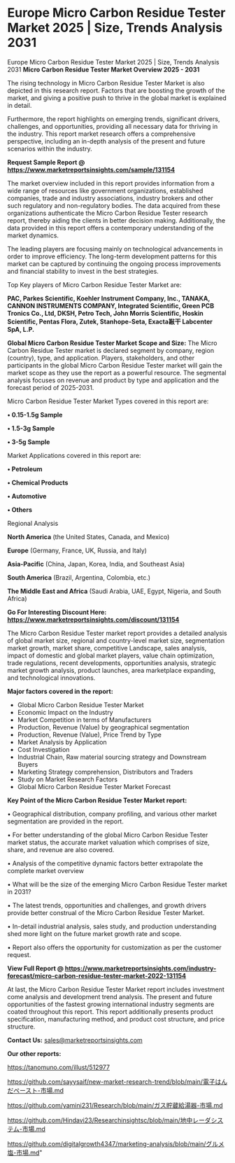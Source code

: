 # Europe Micro Carbon Residue Tester Market 2025 | Size, Trends Analysis 2031
 Europe Micro Carbon Residue Tester Market 2025 | Size, Trends Analysis 2031
<Strong> Micro Carbon Residue Tester Market Overview 2025 - 2031</strong>

The rising technology in Micro Carbon Residue Tester Market is also depicted in this research report. Factors that are boosting the growth of the market, and giving a positive push to thrive in the global market is explained in detail.

Furthermore, the report highlights on emerging trends, significant drivers, challenges, and opportunities, providing all necessary data for thriving in the industry. This report market research offers a comprehensive perspective, including an in-depth analysis of the present and future scenarios within the industry.

<strong>Request Sample Report @ <a href=https://www.marketreportsinsights.com/sample/131154>https://www.marketreportsinsights.com/sample/131154</a></strong>

The market overview included in this report provides information from a wide range of resources like government organizations, established companies, trade and industry associations, industry brokers and other such regulatory and non-regulatory bodies. The data acquired from these organizations authenticate the Micro Carbon Residue Tester research report, thereby aiding the clients in better decision making. Additionally, the data provided in this report offers a contemporary understanding of the market dynamics.

The leading players are focusing mainly on technological advancements in order to improve efficiency. The long-term development patterns for this market can be captured by continuing the ongoing process improvements and financial stability to invest in the best strategies.

Top Key players of Micro Carbon Residue Tester Market are:

<strong>PAC, Parkes Scientific, Koehler Instrument Company, Inc., TANAKA, CANNON INSTRUMENTS COMPANY, Integrated Scientific, Green PCB Tronics Co., Ltd, DKSH, Petro Tech, John Morris Scientific, Hoskin Scientific, Pentas Flora, Zutek, Stanhope-Seta, Exacta㪛干 Labcenter SpA, L.P.</strong>

<strong><b>Global Micro Carbon Residue Tester Market Scope and Size:</b></strong>
The Micro Carbon Residue Tester market is declared segment by company, region (country), type, and application. Players, stakeholders, and other participants in the global Micro Carbon Residue Tester market will gain the market scope as they use the report as a powerful resource. The segmental analysis focuses on revenue and product by type and application and the forecast period of 2025-2031.

Micro Carbon Residue Tester Market Types covered in this report are:

<strong>• 0.15-1.5g Sample

• 1.5-3g Sample

• 3-5g Sample</strong>

Market Applications covered in this report are:

<strong>• Petroleum

• Chemical Products

• Automotive

• Others</strong> 

Regional Analysis

<strong>North America</strong> (the United States, Canada, and Mexico)

<strong>Europe</strong> (Germany, France, UK, Russia, and Italy)

<strong>Asia-Pacific</strong> (China, Japan, Korea, India, and Southeast Asia)

<strong>South America</strong> (Brazil, Argentina, Colombia, etc.)

<strong>The Middle East and Africa</strong> (Saudi Arabia, UAE, Egypt, Nigeria, and South Africa)

<strong>Go For Interesting Discount Here: <a href=https://www.marketreportsinsights.com/discount/131154>https://www.marketreportsinsights.com/discount/131154</a></strong>

The Micro Carbon Residue Tester market report provides a detailed analysis of global market size, regional and country-level market size, segmentation market growth, market share, competitive Landscape, sales analysis, impact of domestic and global market players, value chain optimization, trade regulations, recent developments, opportunities analysis, strategic market growth analysis, product launches, area marketplace expanding, and technological innovations.

<strong><b>Major factors covered in the report:</b></strong>
<ul>
  <li>Global Micro Carbon Residue Tester Market </li>
  <li>Economic Impact on the Industry</li>
  <li>Market Competition in terms of Manufacturers</li>
  <li>Production, Revenue (Value) by geographical segmentation</li>
  <li>Production, Revenue (Value), Price Trend by Type</li>
  <li>Market Analysis by Application</li>
  <li>Cost Investigation</li>
  <li>Industrial Chain, Raw material sourcing strategy and Downstream Buyers</li>
  <li>Marketing Strategy comprehension, Distributors and Traders</li>
  <li>Study on Market Research Factors</li>
  <li>Global Micro Carbon Residue Tester Market Forecast</li>
</ul>

<strong><b>Key Point of the Micro Carbon Residue Tester Market report:</b></strong>

• Geographical distribution, company profiling, and various other market segmentation are provided in the report.

• For better understanding of the global Micro Carbon Residue Tester market status, the accurate market valuation which comprises of size, share, and revenue are also covered.

• Analysis of the competitive dynamic factors better extrapolate the complete market overview

• What will be the size of the emerging Micro Carbon Residue Tester market in 2031?

• The latest trends, opportunities and challenges, and growth drivers provide better construal of the Micro Carbon Residue Tester Market.

• In-detail industrial analysis, sales study, and production understanding shed more light on the future market growth rate and scope.

• Report also offers the opportunity for customization as per the customer request.

<strong><b>View Full Report @ <a href=https://www.marketreportsinsights.com/industry-forecast/micro-carbon-residue-tester-market-2022-131154>https://www.marketreportsinsights.com/industry-forecast/micro-carbon-residue-tester-market-2022-131154</a></b></strong>


At last, the Micro Carbon Residue Tester Market report includes investment come analysis and development trend analysis. The present and future opportunities of the fastest growing international industry segments are coated throughout this report. This report additionally presents product specification, manufacturing method, and product cost structure, and price structure.

<strong>Contact Us:</strong>
sales@marketreportsinsights.com

<strong>Our other reports:</strong>

<a href=https://tanomuno.com/illust/512977>https://tanomuno.com/illust/512977</a>

<a href=https://github.com/sayysaif/new-market-research-trend/blob/main/電子はんだペースト-市場.md>https://github.com/sayysaif/new-market-research-trend/blob/main/電子はんだペースト-市場.md</a>

<a href=https://github.com/yamini231/Research/blob/main/ガス貯蔵給湯器-市場.md>https://github.com/yamini231/Research/blob/main/ガス貯蔵給湯器-市場.md</a>

<a href=https://github.com/Hindavi23/Researchinsightsc/blob/main/地中レーダシステム-市場.md>https://github.com/Hindavi23/Researchinsightsc/blob/main/地中レーダシステム-市場.md</a>

<a href=https://github.com/digitalgrowth4347/marketing-analysis/blob/main/グルメ塩-市場.md>https://github.com/digitalgrowth4347/marketing-analysis/blob/main/グルメ塩-市場.md</a>"
